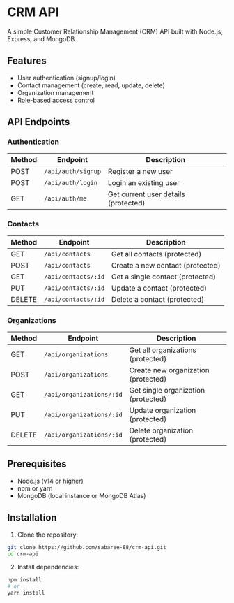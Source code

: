 # CRM API

A simple Customer Relationship Management (CRM) API built with Node.js, Express, and MongoDB.

## Features

- User authentication (signup/login)
- Contact management (create, read, update, delete)
- Organization management
- Role-based access control

## API Endpoints

### Authentication

| Method | Endpoint           | Description                      |
|--------|--------------------|----------------------------------|
| POST   | `/api/auth/signup` | Register a new user              |
| POST   | `/api/auth/login`  | Login an existing user           |
| GET    | `/api/auth/me`     | Get current user details (protected) |

### Contacts

| Method | Endpoint          | Description                      |
|--------|-------------------|----------------------------------|
| GET    | `/api/contacts`   | Get all contacts (protected)     |
| POST   | `/api/contacts`   | Create a new contact (protected) |
| GET    | `/api/contacts/:id` | Get a single contact (protected) |
| PUT    | `/api/contacts/:id` | Update a contact (protected)     |
| DELETE | `/api/contacts/:id` | Delete a contact (protected)     |

### Organizations

| Method | Endpoint             | Description                      |
|--------|----------------------|----------------------------------|
| GET    | `/api/organizations` | Get all organizations (protected) |
| POST   | `/api/organizations` | Create new organization (protected) |
| GET    | `/api/organizations/:id` | Get single organization (protected) |
| PUT    | `/api/organizations/:id` | Update organization (protected)  |
| DELETE | `/api/organizations/:id` | Delete organization (protected)  |

## Prerequisites

- Node.js (v14 or higher)
- npm or yarn
- MongoDB (local instance or MongoDB Atlas)

## Installation

1. Clone the repository:
```bash
git clone https://github.com/sabaree-88/crm-api.git
cd crm-api
```
2. Install dependencies:
```bash
npm install
# or
yarn install
```

